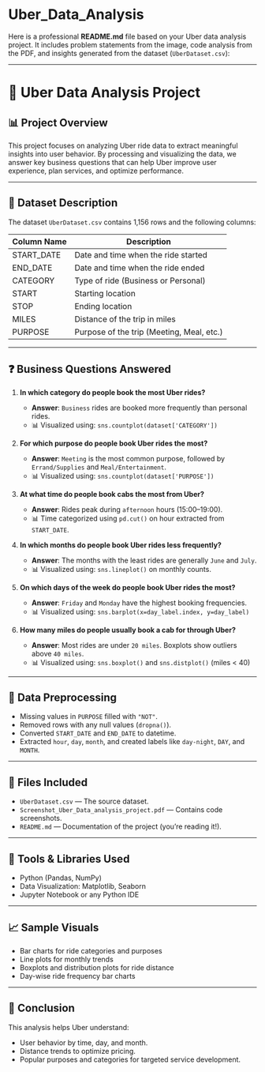 # Uber_Data_Analysis
Here is a professional **README.md** file based on your Uber data analysis project. It includes problem statements from the image, code analysis from the PDF, and insights generated from the dataset (`UberDataset.csv`):

---

# 🚗 Uber Data Analysis Project

## 📊 Project Overview

This project focuses on analyzing Uber ride data to extract meaningful insights into user behavior. By processing and visualizing the data, we answer key business questions that can help Uber improve user experience, plan services, and optimize performance.

---

## 📝 Dataset Description

The dataset `UberDataset.csv` contains 1,156 rows and the following columns:

| Column Name | Description                               |
| ----------- | ----------------------------------------- |
| START\_DATE | Date and time when the ride started       |
| END\_DATE   | Date and time when the ride ended         |
| CATEGORY    | Type of ride (Business or Personal)       |
| START       | Starting location                         |
| STOP        | Ending location                           |
| MILES       | Distance of the trip in miles             |
| PURPOSE     | Purpose of the trip (Meeting, Meal, etc.) |

---

## ❓ Business Questions Answered

1. **In which category do people book the most Uber rides?**

   * **Answer**: `Business` rides are booked more frequently than personal rides.
   * 📊 Visualized using: `sns.countplot(dataset['CATEGORY'])`

2. **For which purpose do people book Uber rides the most?**

   * **Answer**: `Meeting` is the most common purpose, followed by `Errand/Supplies` and `Meal/Entertainment`.
   * 📊 Visualized using: `sns.countplot(dataset['PURPOSE'])`

3. **At what time do people book cabs the most from Uber?**

   * **Answer**: Rides peak during `afternoon` hours (15:00–19:00).
   * 📊 Time categorized using `pd.cut()` on hour extracted from `START_DATE`.

4. **In which months do people book Uber rides less frequently?**

   * **Answer**: The months with the least rides are generally `June` and `July`.
   * 📊 Visualized using: `sns.lineplot()` on monthly counts.

5. **On which days of the week do people book Uber rides the most?**

   * **Answer**: `Friday` and `Monday` have the highest booking frequencies.
   * 📊 Visualized using: `sns.barplot(x=day_label.index, y=day_label)`

6. **How many miles do people usually book a cab for through Uber?**

   * **Answer**: Most rides are under `20 miles`. Boxplots show outliers above `40 miles`.
   * 📊 Visualized using: `sns.boxplot()` and `sns.distplot()` (miles < 40)

---

## 🧹 Data Preprocessing

* Missing values in `PURPOSE` filled with `"NOT"`.
* Removed rows with any null values (`dropna()`).
* Converted `START_DATE` and `END_DATE` to datetime.
* Extracted `hour`, `day`, `month`, and created labels like `day-night`, `DAY`, and `MONTH`.

---

## 📁 Files Included

* `UberDataset.csv` — The source dataset.
* `Screenshot_Uber_Data_analysis_project.pdf` — Contains code screenshots.
* `README.md` — Documentation of the project (you’re reading it!).

---

## 🔧 Tools & Libraries Used

* Python (Pandas, NumPy)
* Data Visualization: Matplotlib, Seaborn
* Jupyter Notebook or any Python IDE

---

## 📈 Sample Visuals

* Bar charts for ride categories and purposes
* Line plots for monthly trends
* Boxplots and distribution plots for ride distance
* Day-wise ride frequency bar charts

---

## 📌 Conclusion

This analysis helps Uber understand:

* User behavior by time, day, and month.
* Distance trends to optimize pricing.
* Popular purposes and categories for targeted service development.


